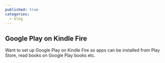 ```yaml
---
published: true
categories: 
  - blog
---
```

## Google Play on Kindle Fire

Want to set up Google Play on Kindle Fire so apps can be installed from Play Store, read books on Google Play books etc.